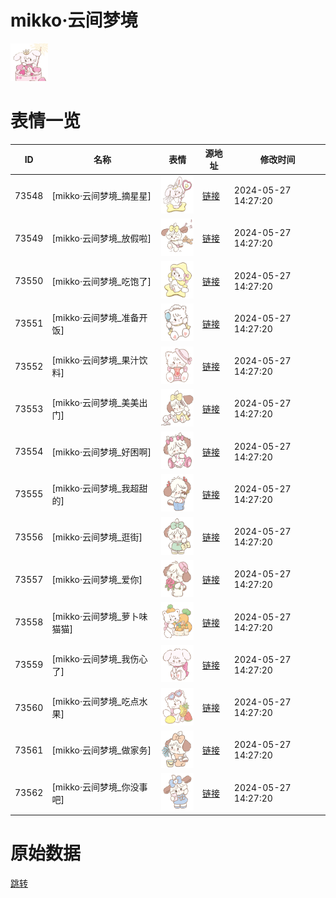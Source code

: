 # mikko·云间梦境

<img src="./cover.png" height="60" alt="cover" />

# 表情一览

|ID|名称|表情|源地址|修改时间|
|----|----|----|----|----|
|73548|[mikko·云间梦境_摘星星]|<img src="./pic/073548_%5Bmikko·云间梦境_摘星星%5D.png" height="60" alt="摘星星"/>|[链接](https://i0.hdslb.com/bfs/garb/4d36048b805ab0a48f8b45b8c33326acd8271b61.png)|2024-05-27 14:27:20|
|73549|[mikko·云间梦境_放假啦]|<img src="./pic/073549_%5Bmikko·云间梦境_放假啦%5D.png" height="60" alt="放假啦"/>|[链接](https://i0.hdslb.com/bfs/garb/e3a7eb90cdfdf3046e58a2905945cf367e2a598b.png)|2024-05-27 14:27:20|
|73550|[mikko·云间梦境_吃饱了]|<img src="./pic/073550_%5Bmikko·云间梦境_吃饱了%5D.png" height="60" alt="吃饱了"/>|[链接](https://i0.hdslb.com/bfs/garb/7a7ec34e376e4a1bcb684efad3b98573feb97467.png)|2024-05-27 14:27:20|
|73551|[mikko·云间梦境_准备开饭]|<img src="./pic/073551_%5Bmikko·云间梦境_准备开饭%5D.png" height="60" alt="准备开饭"/>|[链接](https://i0.hdslb.com/bfs/garb/f5959b9544576730ccde6a3b444d3fb4dd7749f3.png)|2024-05-27 14:27:20|
|73552|[mikko·云间梦境_果汁饮料]|<img src="./pic/073552_%5Bmikko·云间梦境_果汁饮料%5D.png" height="60" alt="果汁饮料"/>|[链接](https://i0.hdslb.com/bfs/garb/93c0169c12c5ce05fa5f0de22caeccc3b900d5b2.png)|2024-05-27 14:27:20|
|73553|[mikko·云间梦境_美美出门]|<img src="./pic/073553_%5Bmikko·云间梦境_美美出门%5D.png" height="60" alt="美美出门"/>|[链接](https://i0.hdslb.com/bfs/garb/0815b317bfac03f5ecac2b3e6c022d291e07f881.png)|2024-05-27 14:27:20|
|73554|[mikko·云间梦境_好困啊]|<img src="./pic/073554_%5Bmikko·云间梦境_好困啊%5D.png" height="60" alt="好困啊"/>|[链接](https://i0.hdslb.com/bfs/garb/827ea44a14a07839a2d360de7bd699c0ad911d52.png)|2024-05-27 14:27:20|
|73555|[mikko·云间梦境_我超甜的]|<img src="./pic/073555_%5Bmikko·云间梦境_我超甜的%5D.png" height="60" alt="我超甜的"/>|[链接](https://i0.hdslb.com/bfs/garb/f44eadefb26346b9bd7eee7fefc1e17d3d4a0c52.png)|2024-05-27 14:27:20|
|73556|[mikko·云间梦境_逛街]|<img src="./pic/073556_%5Bmikko·云间梦境_逛街%5D.png" height="60" alt="逛街"/>|[链接](https://i0.hdslb.com/bfs/garb/b03eea8710ae742f59c617430b49280521791e81.png)|2024-05-27 14:27:20|
|73557|[mikko·云间梦境_爱你]|<img src="./pic/073557_%5Bmikko·云间梦境_爱你%5D.png" height="60" alt="爱你"/>|[链接](https://i0.hdslb.com/bfs/garb/34a32d49c6c23396af675415b6ac6eeec4600d97.png)|2024-05-27 14:27:20|
|73558|[mikko·云间梦境_萝卜味猫猫]|<img src="./pic/073558_%5Bmikko·云间梦境_萝卜味猫猫%5D.png" height="60" alt="萝卜味猫猫"/>|[链接](https://i0.hdslb.com/bfs/garb/1eaf51839be69730de15f4d25d21205e8814453b.png)|2024-05-27 14:27:20|
|73559|[mikko·云间梦境_我伤心了]|<img src="./pic/073559_%5Bmikko·云间梦境_我伤心了%5D.png" height="60" alt="我伤心了"/>|[链接](https://i0.hdslb.com/bfs/garb/8c3b06b249bbcb3d1659ea72dd27a517c76fc13f.png)|2024-05-27 14:27:20|
|73560|[mikko·云间梦境_吃点水果]|<img src="./pic/073560_%5Bmikko·云间梦境_吃点水果%5D.png" height="60" alt="吃点水果"/>|[链接](https://i0.hdslb.com/bfs/garb/4da523628e946f3c2fef02d04fc78abe018855a1.png)|2024-05-27 14:27:20|
|73561|[mikko·云间梦境_做家务]|<img src="./pic/073561_%5Bmikko·云间梦境_做家务%5D.png" height="60" alt="做家务"/>|[链接](https://i0.hdslb.com/bfs/garb/692ed7abde935f2a8b72bfa4cfdb6185fa89e942.png)|2024-05-27 14:27:20|
|73562|[mikko·云间梦境_你没事吧]|<img src="./pic/073562_%5Bmikko·云间梦境_你没事吧%5D.png" height="60" alt="你没事吧"/>|[链接](https://i0.hdslb.com/bfs/garb/f4c8b5366bc04664a6339c52d65139be71df93e3.png)|2024-05-27 14:27:20|

# 原始数据

[跳转](./raw.json)

